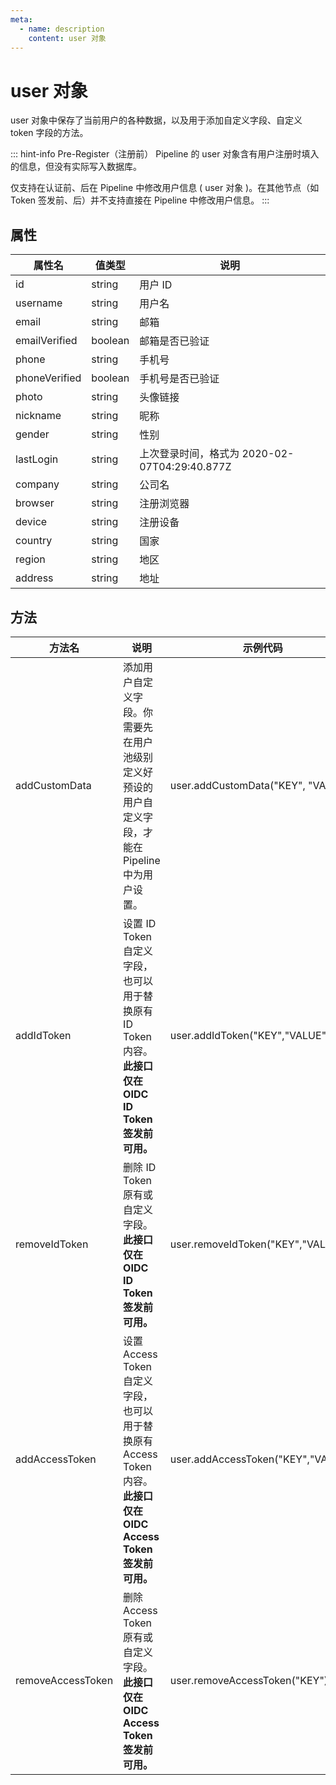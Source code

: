 ```yaml
---
meta:
  - name: description
    content: user 对象
---
```


# user 对象

<LastUpdated/>

user 对象中保存了当前用户的各种数据，以及用于添加自定义字段、自定义 token 字段的方法。

::: hint-info
Pre-Register（注册前） Pipeline 的 user 对象含有用户注册时填入的信息，但没有实际写入数据库。

仅支持在认证前、后在 Pipeline 中修改用户信息 ( user 对象 )。在其他节点（如 Token 签发前、后）并不支持直接在 Pipeline 中修改用户信息。
:::

## 属性

| 属性名         | 值类型  | 说明                                          |
| -------------- | ------- | --------------------------------------------- |
| id             | string  | 用户 ID                                       |
| username       | string  | 用户名                                        |
| email          | string  | 邮箱                                          |
| emailVerified  | boolean | 邮箱是否已验证                                |
| phone          | string  | 手机号                                        |
| phoneVerified  | boolean | 手机号是否已验证                              |
| photo          | string  | 头像链接                                      |
| nickname       | string  | 昵称                                          |
| gender         | string  | 性别                                          |
| lastLogin      | string  | 上次登录时间，格式为 2020-02-07T04:29:40.877Z |
| company        | string  | 公司名                                        |
| browser        | string  | 注册浏览器                                    |
| device         | string  | 注册设备                                      |
| country        | string  | 国家                                          |
| region         | string  | 地区                                          |
| address        | string  | 地址                                          |

## 方法

| 方法名            | 说明                                                                                                              | 示例代码                           |
| ----------------- | ----------------------------------------------------------------------------------------------------------------- | ---------------------------------- |
| addCustomData     | 添加用户自定义字段。你需要先在用户池级别定义好预设的用户自定义字段，才能在 Pipeline 中为用户设置。                | user.addCustomData("KEY", "VALUE") |
| addIdToken        | 设置 ID Token 自定义字段，也可以用于替换原有 ID Token 内容。**此接口仅在 OIDC ID Token 签发前可用。**             | user.addIdToken("KEY","VALUE")     |
| removeIdToken     | 删除 ID Token 原有或自定义字段。**此接口仅在 OIDC ID Token 签发前可用。**                                         | user.removeIdToken("KEY","VALUE")  |
| addAccessToken    | 设置 Access Token 自定义字段，也可以用于替换原有 Access Token 内容。**此接口仅在 OIDC Access Token 签发前可用。** | user.addAccessToken("KEY","VALUE") |
| removeAccessToken | 删除 Access Token 原有或自定义字段。**此接口仅在 OIDC Access Token 签发前可用。**                                 | user.removeAccessToken("KEY")      |
